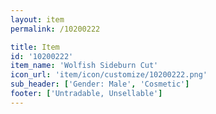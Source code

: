 ```yaml
---
layout: item
permalink: /10200222

title: Item
id: '10200222'
item_name: 'Wolfish Sideburn Cut'
icon_url: 'item/icon/customize/10200222.png'
sub_header: ['Gender: Male', 'Cosmetic']
footer: ['Untradable, Unsellable']
---
```

